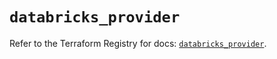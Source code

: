 # `databricks_provider`

Refer to the Terraform Registry for docs: [`databricks_provider`](https://registry.terraform.io/providers/databricks/databricks/1.89.0/docs/resources/provider).
